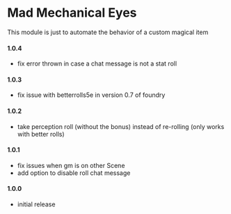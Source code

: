 # Mad Mechanical Eyes

This module is just to automate the behavior of a custom magical item

#### 1.0.4
* fix error thrown in case a chat message is not a stat roll

#### 1.0.3
* fix issue with betterrolls5e in version 0.7 of foundry

#### 1.0.2
* take perception roll (without the bonus) instead of re-rolling (only works with better rolls)

#### 1.0.1
* fix issues when gm is on other Scene
* add option to disable roll chat message

#### 1.0.0
* initial release